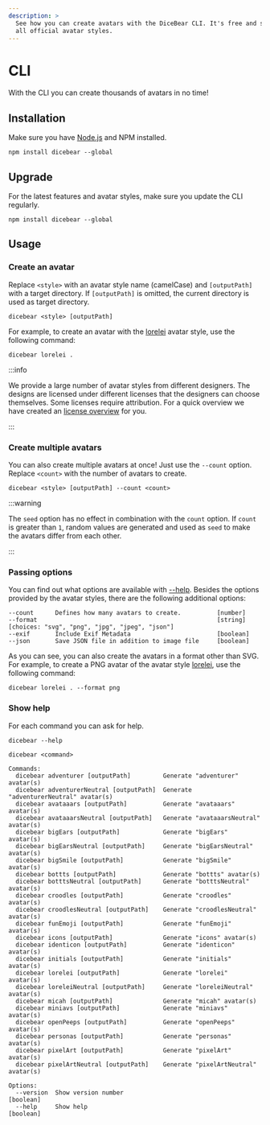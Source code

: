 ```yaml
---
description: >
  See how you can create avatars with the DiceBear CLI. It's free and supports
  all official avatar styles.
---
```


# CLI

With the CLI you can create thousands of avatars in no time!

## Installation

Make sure you have [Node.js](https://nodejs.org/en/) and NPM installed.

```
npm install dicebear --global
```

## Upgrade

For the latest features and avatar styles, make sure you update the CLI
regularly.

```
npm install dicebear --global
```

## Usage

### Create an avatar

Replace `<style>` with an avatar style name (camelCase) and `[outputPath]` with
a target directory. If `[outputPath]` is omitted, the current directory is used
as target directory.

```
dicebear <style> [outputPath]
```

For example, to create an avatar with the [lorelei](/styles/lorelei) avatar
style, use the following command:

```
dicebear lorelei .
```

:::info

We provide a large number of avatar styles from different designers. The designs
are licensed under different licenses that the designers can choose themselves.
Some licenses require attribution. For a quick overview we have created an
[license overview](/licenses) for you.

:::

### Create multiple avatars

You can also create multiple avatars at once! Just use the `--count` option.
Replace `<count>` with the number of avatars to create.

```
dicebear <style> [outputPath] --count <count>
```

:::warning

The `seed` option has no effect in combination with the `count` option. If
`count` is greater than `1`, random values are generated and used as `seed` to
make the avatars differ from each other.

:::

### Passing options

You can find out what options are available with [--help](#show-help). Besides
the options provided by the avatar styles, there are the following additional
options:

```
--count      Defines how many avatars to create.          [number]
--format                                                  [string] [choices: "svg", "png", "jpg", "jpeg", "json"]
--exif       Include Exif Metadata                        [boolean]
--json       Save JSON file in addition to image file     [boolean]
```

As you can see, you can also create the avatars in a format other than SVG. For
example, to create a PNG avatar of the avatar style [lorelei](/styles/lorelei),
use the following command:

```
dicebear lorelei . --format png
```

### Show help

For each command you can ask for help.

```
dicebear --help
```

```
dicebear <command>

Commands:
  dicebear adventurer [outputPath]         Generate "adventurer" avatar(s)
  dicebear adventurerNeutral [outputPath]  Generate "adventurerNeutral" avatar(s)
  dicebear avataaars [outputPath]          Generate "avataaars" avatar(s)
  dicebear avataaarsNeutral [outputPath]   Generate "avataaarsNeutral" avatar(s)
  dicebear bigEars [outputPath]            Generate "bigEars" avatar(s)
  dicebear bigEarsNeutral [outputPath]     Generate "bigEarsNeutral" avatar(s)
  dicebear bigSmile [outputPath]           Generate "bigSmile" avatar(s)
  dicebear bottts [outputPath]             Generate "bottts" avatar(s)
  dicebear botttsNeutral [outputPath]      Generate "botttsNeutral" avatar(s)
  dicebear croodles [outputPath]           Generate "croodles" avatar(s)
  dicebear croodlesNeutral [outputPath]    Generate "croodlesNeutral" avatar(s)
  dicebear funEmoji [outputPath]           Generate "funEmoji" avatar(s)
  dicebear icons [outputPath]              Generate "icons" avatar(s)
  dicebear identicon [outputPath]          Generate "identicon" avatar(s)
  dicebear initials [outputPath]           Generate "initials" avatar(s)
  dicebear lorelei [outputPath]            Generate "lorelei" avatar(s)
  dicebear loreleiNeutral [outputPath]     Generate "loreleiNeutral" avatar(s)
  dicebear micah [outputPath]              Generate "micah" avatar(s)
  dicebear miniavs [outputPath]            Generate "miniavs" avatar(s)
  dicebear openPeeps [outputPath]          Generate "openPeeps" avatar(s)
  dicebear personas [outputPath]           Generate "personas" avatar(s)
  dicebear pixelArt [outputPath]           Generate "pixelArt" avatar(s)
  dicebear pixelArtNeutral [outputPath]    Generate "pixelArtNeutral" avatar(s)

Options:
  --version  Show version number                                       [boolean]
  --help     Show help                                                 [boolean]
```
